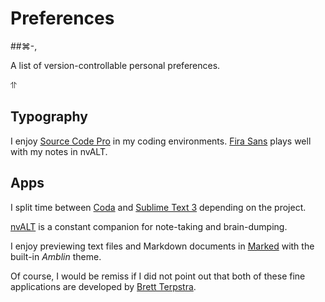 Preferences
===========

##⌘-,

A list of version-controllable personal preferences.

⥣ 

## Typography

I enjoy [Source Code Pro](https://sourceforge.net/projects/sourcecodepro.adobe/) in my coding environments. [Fira Sans](http://www.mozilla.org/en-US/styleguide/products/firefox-os/typeface/) plays well with my notes in nvALT.

## Apps

I split time between [Coda](https://panic.com/coda/) and [Sublime Text 3](http://www.sublimetext.com) depending on the project.

[nvALT](http://brettterpstra.com/projects/nvalt/) is a constant companion for note-taking and brain-dumping.

I enjoy previewing text files and Markdown documents in [Marked](https://itunes.apple.com/us/app/marked/id448925439?mt=12&at=10lbaT) with the built-in *Amblin* theme.

Of course, I would be remiss if I did not point out that both of these fine applications are developed by [Brett Terpstra]().
